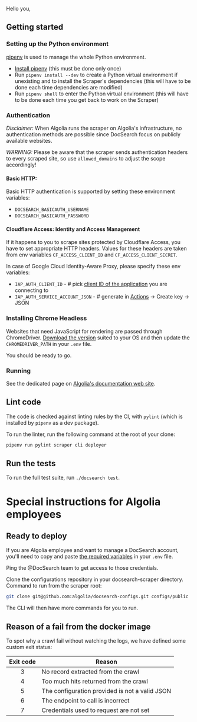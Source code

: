 Hello you,

## Getting started

### Setting up the Python environment

[pipenv][1] is used to manage the whole Python environment.

- [Install pipenv][2] (this must be done only once)
- Run `pipenv install --dev` to create a Python virtual environment if
  unexisting and to install the Scraper's dependencies (this will have
  to be done each time dependencies are modified)
- Run `pipenv shell` to enter the Python virtual environment (this will have
  to be done each time you get back to work on the Scraper)

### Authentication

_Disclaimer:_ When Algolia runs the scraper on Algolia's infrastructure, no authentication methods are possible since DocSearch focus on publicly available websites.

_WARNING:_ Please be aware that the scraper sends authentication headers to every scraped site, so use `allowed_domains` to adjust the scope accordingly!

#### Basic HTTP:

Basic HTTP authentication is supported by setting these environment variables:
- `DOCSEARCH_BASICAUTH_USERNAME`
- `DOCSEARCH_BASICAUTH_PASSWORD`

#### Cloudflare Access: Identity and Access Management

If it happens to you to scrape sites protected by Cloudflare Access, you
have to set appropriate HTTP headers. Values for these headers are taken
from env variables `CF_ACCESS_CLIENT_ID` and `CF_ACCESS_CLIENT_SECRET`.

In case of Google Cloud Identity-Aware Proxy, please specify these env variables:
- `IAP_AUTH_CLIENT_ID` - # pick [client ID of the application](https://console.cloud.google.com/apis/credentials) you are connecting to
- `IAP_AUTH_SERVICE_ACCOUNT_JSON` - # generate in [Actions](https://console.cloud.google.com/iam-admin/serviceaccounts) -> Create key -> JSON

### Installing Chrome Headless

Websites that need JavaScript for rendering are passed through ChromeDriver.
[Download the version][4] suited to your OS and then update the
`CHROMEDRIVER_PATH` in your `.env` file.

You should be ready to go.

### Running

See the dedicated page on [Algolia's documentation web site][5].

## Lint code

The code is checked against linting rules by the CI, with `pylint`
(which is installed by `pipenv` as a dev package).

To run the linter, run the following command at the root of
your clone:
```bash
pipenv run pylint scraper cli deployer
```

## Run the tests

To run the full test suite, run `./docsearch test`.

# Special instructions for Algolia employees

## Ready to deploy

If you are Algolia employee and want to manage a DocSearch account, you'll need
to copy and paste [the required variables][3] in your `.env` file.

Ping the @DocSearch team to get access to those credentials.

Clone the configurations repository in your docsearch-scraper directory. Command
to run from the scraper root:

```bash
git clone git@github.com:algolia/docsearch-configs.git configs/public
```

The CLI will then have more commands for you to run.

## Reason of a fail from the docker image

To spot why a crawl fail without watching the logs, we have defined some custom 
exit status:

| Exit code | Reason                                         |
|:---------:|------------------------------------------------|
|     3     | No record extracted from the crawl             |
|     4     | Too much hits returned from the crawl          |
|     5     | The configuration provided is not a valid JSON |
|     6     | The endpoint to call is incorrect              |
|     7     | Credentials used to request are not set        |


[1]: https://github.com/pypa/pipenv
[2]: https://pipenv.readthedocs.io/en/latest/install/#installing-pipenv
[3]: ./.env.example
[4]: http://chromedriver.chromium.org/downloads
[5]: https://docsearch.algolia.com/docs/run-your-own/
